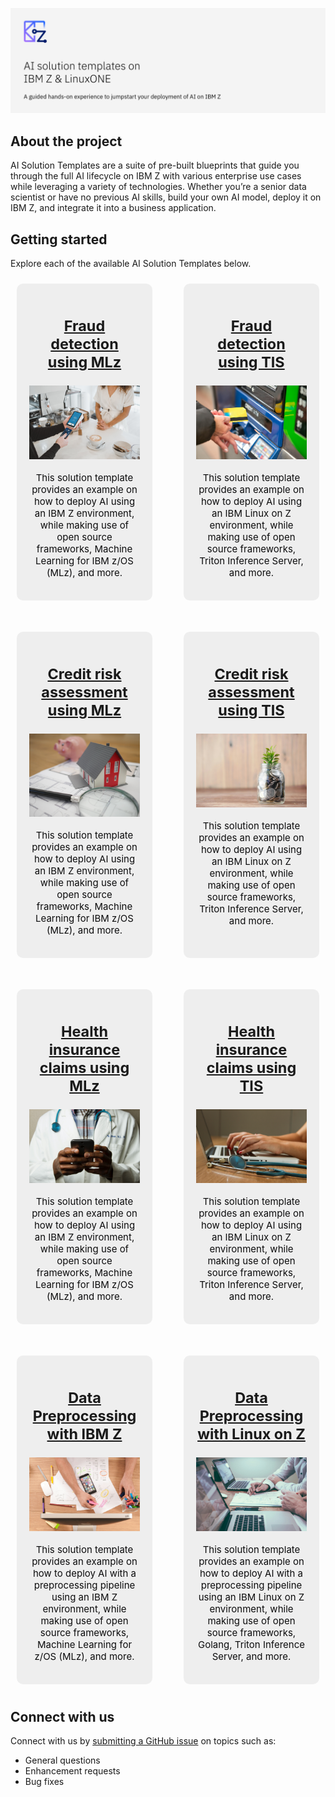![alt text](./imgs/heading.jpg 'AI solution templates on IBM Z & LinuxONE')

## About the project
AI Solution Templates are a suite of pre-built blueprints that guide you through the full AI lifecycle on IBM Z with various enterprise use cases while leveraging a variety of technologies. Whether you’re a senior data scientist or have no previous AI skills, build your own AI model, deploy it on IBM Z, and integrate it into a business application.

## Getting started
Explore each of the available AI Solution Templates below.

<style>
.grid-container {
  display: grid;
  gap: 50px;
  grid-template-columns: auto auto;
  padding: 10px;
}

.grid-item {
  background-color: rgba(235, 235, 235, 0.8);
  padding: 20px;
  font-size: 20px;
  text-align: center;
  color: #0c0c0d;
  border-radius: 10px;
}

.grid-item p {
  font-size: 15px;
}
</style>

<div class="grid-container">
  <div class="grid-item">
    <h3><a href="https://github.com/ambitus/aionz-st-fraud-detection">Fraud detection using MLz</a></h3>
    <a href="https://github.com/ambitus/aionz-st-fraud-detection"><img src="./imgs/clay-banks-c2a0TydMlAs-unsplash.jpg"></a>
    <p>This solution template provides an example on how to deploy AI using an IBM Z environment, while making use of open source frameworks, Machine Learning for IBM z/OS (MLz), and more.</p>
  </div>
  <div class="grid-item">
    <h3><a href="https://github.com/ambitus/aionz-st-fraud-detection-tis">Fraud detection using TIS</a></h3>
    <a href="https://github.com/ambitus/aionz-st-fraud-detection-tis"><img src="./imgs/giovanni-gagliardi-b1omwFGldMU-unsplash.jpg"></a>
    <p>This solution template provides an example on how to deploy AI using an IBM Linux on Z environment, while making use of open source frameworks, Triton Inference Server, and more.</p>
  </div>
  <div class="grid-item">
    <h3><a href="https://github.com/ambitus/aionz-st-credit-risk-assessment">Credit risk assessment using MLz</a></h3>
    <a href="https://github.com/ambitus/aionz-st-credit-risk-assessment"><img src="./imgs/tierra-mallorca-NpTbVOkkom8-unsplash.jpg"></a>
    <p>This solution template provides an example on how to deploy AI using an IBM Z environment, while making use of open source frameworks, Machine Learning for IBM z/OS (MLz), and more.</p>
  </div>
  <div class="grid-item">
    <h3><a href="https://github.com/ambitus/aionz-st-credit-risk-assessment-tis">Credit risk assessment using TIS</a></h3>
    <a href="https://github.com/ambitus/aionz-st-credit-risk-assessment-tis"><img src="./imgs/towfiqu-barbhuiya-joqWSI9u_XM-unsplash.jpg"></a>
    <p>This solution template provides an example on how to deploy AI using an IBM Linux on Z environment, while making use of open source frameworks, Triton Inference Server, and more.</p>
  </div>
  <div class="grid-item">
    <h3><a href="https://github.com/ambitus/aionz-st-health-insurance-claims">Health insurance claims using MLz</a></h3>
    <a href="https://github.com/ambitus/aionz-st-health-insurance-claims"><img src="./imgs/national-cancer-institute-L8tWZT4CcVQ-unsplash.jpg"></a>
    <p>This solution template provides an example on how to deploy AI using an IBM Z environment, while making use of open source frameworks, Machine Learning for IBM z/OS (MLz), and more.</p>
  </div>  
  <div class="grid-item">
    <h3><a href="https://github.com/ambitus/aionz-st-health-insurance-claims-tis">Health insurance claims using TIS</a></h3>
    <a href="https://github.com/ambitus/aionz-st-health-insurance-claims-tis"><img src="./imgs/national-cancer-institute-NFvdKIhxYlU-unsplash.jpg"></a>
    <p>This solution template provides an example on how to deploy AI using an IBM Linux on Z environment, while making use of open source frameworks, Triton Inference Server, and more.</p>
  </div>  
  <div class="grid-item">
    <h3><a href="https://github.com/ambitus/aionz-st-data-preprocessing-mlz">Data Preprocessing with IBM Z</a></h3>
    <a href="https://github.com/ambitus/aionz-st-data-preprocessing-mlz"><img src="./imgs/firmbee-com-gcsNOsPEXfs-unsplash.jpg"></a>
    <p>This solution template provides an example on how to deploy AI with a preprocessing pipeline using an IBM Z environment, while making use of open source frameworks, Machine Learning for z/OS (MLz), and more.</p>
  </div>
  <div class="grid-item">
    <h3><a href="https://github.com/ambitus/aionz-st-data-preprocessing-tis">Data Preprocessing with Linux on Z</a></h3>
    <a href="https://github.com/ambitus/aionz-st-data-preprocessing-tis"><img src="./imgs/scott-graham-5fNmWej4tAA-unsplash.jpg"></a>
    <p>This solution template provides an example on how to deploy AI with a preprocessing pipeline using an IBM Linux on Z environment, while making use of open source frameworks, Golang, Triton Inference Server, and more.</p>
  </div>
</div>

## Connect with us
Connect with us by [submitting a GitHub issue](https://github.com/ambitus/aionz-solution-templates/issues/new) on topics such as:
- General questions
- Enhancement requests
- Bug fixes
